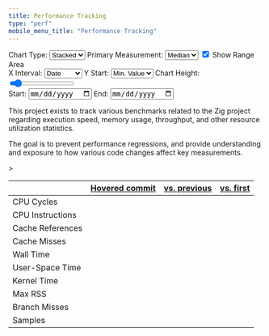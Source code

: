 ```yaml
---
title: Performance Tracking
type: "perf"
mobile_menu_title: "Performance Tracking"
---
```


<div id="perf-settings" class="perf-settings">
	<div class="content">
		<div>
			<div class="title"></div>
			<span class="chart-type">
				<label for="chart-type">Chart Type:</label>
				<select name="chart-type" id="chart-type">
					<option value="stacked" selected>Stacked</option>
					<option value="overlay">Overlay</option>
				</select>
			</span>
			<span class="primary-measurement">
				<label for="primary-measurement">Primary Measurement:</label>
				<select name="primary-measurement" id="primary-measurement">
					<option value="median" selected>Median</option>
					<option value="mean">Mean</option>
					<option value="minimum">Min</option>
					<option value="maximum">Max</option>
				</select>
			</span>
			<span class="range-area">
				<input type="checkbox" id="range-area" name="range-area"
				checked>
				<label for="ranged-area">Show Range Area</label>
			</span>
		</div>
		<div>
			<span class="x-interval">
				<label for="x-interval">X Interval:</label>
				<select name="x-interval" id="x-interval">
					<option value="date" selected>Date</option>
					<option value="commits">Commits</option>
				</select>
			</span>
			<span class="y-start">
				<label for="y-start">Y Start:</label>
				<select name="y-start" id="y-start">
					<option value="zero">0</option>
					<option value="minimum" selected>Min. Value</option>
				</select>
			</span>
			<span class="chart-height">
				<label for="chart-height">Chart Height:</label>
				<input type="range" min="100" max="1000" value="175" id="chart-height">
			</span>
		</div>
		<div>
			<div class="title"></div>
			<span class="start-date">
				<label for="start">Start:</label>
				<input type="date" id="start-date" name="start"
				min="2021-08-01">
			</span>
			<span class="end-date">
				<label for="end">End:</label>
				<input type="date" id="end-date" name="end" min="2021-08-01">
			</span>
		</div>
	</div>
</div>

This project exists to track various benchmarks related to the Zig project regarding execution speed, memory usage, throughput, and other resource utilization statistics. 

The goal is to prevent performance regressions, and provide understanding and exposure to how various code changes affect key measurements.
<div id="tooltip" class="tooltip">
	<div class="title">
	<span class="benchmark-title"></span> > <span class="measurement-title"></span>
</div>
	<div class="contents">
		<table class="benchmarks">
		<thead>
			<tr>
				<th></th>
				<th><a href="">Hovered commit</a><br /><span class="commit"><a id="current-commit-link" href=""></a></span></th>
				<th><a href="">vs. previous</a><br /><span class="commit"><a id="prior-commit-link" href=""></a></span></th>
				<th><a href="">vs. first</a><br /><span class="commit"><a id="first-commit-link" href=""></a></span></th>
			</tr>
		</thead>
		<tbody id="tooltip-measurements-table-body">
			<tr>
				<td>CPU Cycles</td>
				<td class="cpu_cycles this"></td>
				<span class="cpu_cycles previous change"></span>
				<td class="cpu_cycles first change"></td>
			</tr>
			<tr>
				<td>CPU Instructions</td>
				<td class="cpu_cycles this"></td>
				<td class="cpu_cycles previous change"></td>
				<td class="cpu_cycles first change"></td>
			</tr>
			<tr>
				<td>Cache References</td>
				<td class="cache_references this"></td>
				<td class="cache_references previous change"></td>
				<td class="cache_references first change"></td>
			</tr>
			<tr>
				<td>Cache Misses</td>
				<td class="cache_misses this"></td>
				<td class="cache_misses previous change"></td>
				<td class="cache_misses first change"></td>
			</tr>
			<tr>
				<td>Wall Time</td>
				<td class="wall_time this"></td>
				<td class="wall_time previous change"></td>
				<td class="wall_time first change"></td>
			</tr>
			<tr>
				<td>User-Space Time</td>
				<td class="utime this"></td>
				<td class="utime previous change"></td>
				<td class="utime first change"></td>
			</tr>
			<tr>
				<td>Kernel Time</td>
				<td class="stime this"></td>
				<td class="stime previous change"></td>
				<td class="stime first change"></td>
			</tr>
			<tr>
				<td>Max RSS</td>
				<td class="maxrss this"></td>
				<td class="maxrss previous change"></td>
				<td class="maxrss first change"></td>
			</tr>
			<tr>
				<td>Branch Misses</td>
				<td class="branch_misses this"></td>
				<td class="branch_misses previous change"></td>
				<td class="branch_misses first change"></td>
			</tr>
			<tr>
				<td>Samples</td>
				<td class="samples_count this"></td>
				<td class="samples_count previous change"></td>
				<td class="samples_count first change"></td>
			</tr>
		</tbody>
		</table>
	</div>
</div>
<script type="text/javascript" src="d3-7.1.1.min.js"></script>
<script type="text/javascript" src="perf.js"></script>